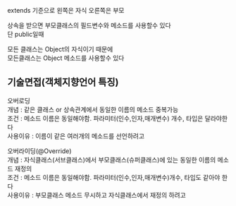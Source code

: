 extends 기준으로 왼쪽은 자식 오른쪽은 부모 

상속을 받으면 부모클래스의 필드변수와 메소드를 사용할수 있다  
단 public일때

모든 클래스는 Object의 자식이기 때문에  
모든클래스는 Object 메소드를 사용할수 있다

## 기술면접(객체지향언어 특징)

오버로딩  
개념 : 같은 클래스 or 상속관계에서 동일한 이름의 메소드 중복가능  
조건 : 메소드 이름은 동일해야함. 파라미터(인수,인자,매개변수) 개수, 타입은 달라야한다  
사용이유 : 이름이 같은 여러개의 메소드를 선언하려고

오버라이딩(@Override)  
개념 :  자식클래스(서브클래스)에서 부모클래스(슈퍼클래스)에 있는 동일한 이름의 메소드 재정의  
조건 : 메소드 이름은 동일해야함. 파라미터(인수,인자,매개변수)개수, 타입도 같아야 한다  
사용이유 : 부모클래스 메소드 무시하고 자식클래스에서 재정의 하려고